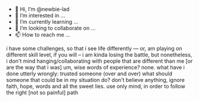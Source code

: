 - 👋 Hi, I’m @newbie-lad
- 👀 I’m interested in ...
- 🌱 I’m currently learning ...
- 💞️ I’m looking to collaborate on ...
- 📫 How to reach me ...

<!---
newbie-lad/newbie-lad is a ✨ special ✨ repository because its `README.md` (this file) appears on your GitHub profile.
You can click the Preview link to take a look at your changes.
--->
i have some challenges, so that i see life differently — or, am playing on different skill level, if you will – i am kinda losing the battle, but nonetheless, i don't mind hanging/collaborating with people that are different than me [or are the way that i was]
um, wise words of experience? none. what have i done utterly wrongly: trusted someone (over and over)
what should someone that could be in my situation do? don't believe anything, ignore faith, hope, words and all the sweet lies. use only mind, in order to follow the right [not so painful] path

